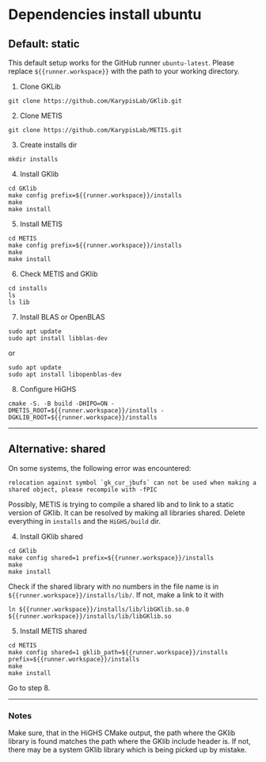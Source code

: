 # Dependencies install ubuntu 

## Default: static

This default setup works for the GitHub runner `ubuntu-latest`. Please replace `${{runner.workspace}}` with the path to your working directory.

1. Clone GKLib
```
git clone https://github.com/KarypisLab/GKlib.git
```

2. Clone METIS
```
git clone https://github.com/KarypisLab/METIS.git
```

3. Create installs dir 
```
mkdir installs
```

4. Install GKlib
```
cd GKlib
make config prefix=${{runner.workspace}}/installs
make
make install
```

5. Install METIS
```
cd METIS
make config prefix=${{runner.workspace}}/installs
make
make install
```

6. Check METIS and GKlib
```
cd installs
ls 
ls lib
```

7. Install BLAS or OpenBLAS
```
sudo apt update
sudo apt install libblas-dev 
```
or 
```
sudo apt update
sudo apt install libopenblas-dev 
```

8. Configure HiGHS
```
cmake -S. -B build -DHIPO=ON -DMETIS_ROOT=${{runner.workspace}}/installs -DGKLIB_ROOT=${{runner.workspace}}/installs
```

--------------

## Alternative: shared

On some systems, the following error was encountered: 

```
relocation against symbol `gk_cur_jbufs` can not be used when making a shared object, please recompile with -fPIC
``` 
Possibly, METIS is trying to compile a shared lib and to link to a static version of GKlib. It can be resolved by making all libraries shared. Delete everything in `installs` and the `HiGHS/build` dir.


4. Install GKlib shared
```
cd GKlib
make config shared=1 prefix=${{runner.workspace}}/installs
make
make install
```

Check if the shared library with no numbers in the file name is in `${{runner.workspace}}/installs/lib/`. If not, make a link to it with 
```
ln ${{runner.workspace}}/installs/lib/libGKlib.so.0 ${{runner.workspace}}/installs/lib/libGKlib.so
```

5. Install METIS shared
```
cd METIS
make config shared=1 gklib_path=${{runner.workspace}}/installs prefix=${{runner.workspace}}/installs
make
make install
```

Go to step 8.

--------

### Notes

Make sure, that in the HiGHS CMake output, the path where the GKlib library is found matches the path where the GKlib include header is. If not, there may be a system GKlib library which is being picked up by mistake.